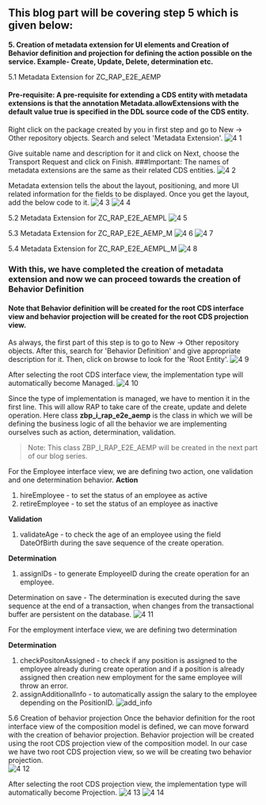 ## This blog part will be covering step 5 which is given below:
**5. Creation of metadata extension for UI elements and Creation of Behavior definition and projection for defining the action possible on the service. Example- Create, Update, Delete, determination etc.**

5.1 Metadata Extension for ZC_RAP_E2E_AEMP
#### Pre-requisite: A pre-requisite for extending a CDS entity with metadata extensions is that the annotation Metadata.allowExtensions with the default value true is specified in the DDL source code of the CDS entity.

Right click on the package created by you in first step and go to New → Other repository objects. Search and select 'Metadata Extension'.
![4 1](https://user-images.githubusercontent.com/82094951/141056865-563ba43c-54e6-45ad-ba6b-bb9e73d6fa2c.jpg)


Give suitable name and description for it and click on Next, choose the Transport Request and click on Finish.
###Important: The names of metadata extensions are the same as their related CDS entities.
![4 2](https://user-images.githubusercontent.com/82094951/141063229-3be789c5-8c76-4566-9c73-4d1b5bf0b00a.jpg)

Metadata extension tells the about the layout, positioning, and more UI related information for the fields to be displayed.
Once you get the layout, add the below code to it.
![4 3](https://user-images.githubusercontent.com/82094951/141063270-81c8f8aa-da0e-4eba-bbb2-b031afa7b746.jpg)
![4 4](https://user-images.githubusercontent.com/82094951/141063286-c6de7f5a-ffe3-4e5c-87d1-781354570cdb.jpg)


5.2 Metadata Extension for ZC_RAP_E2E_AEMPL
![4 5](https://user-images.githubusercontent.com/82094951/141063319-e421f199-e40b-4c90-b2a5-2cb4c73e4c4a.jpg)

5.3 Metadata Extension for ZC_RAP_E2E_AEMP_M
![4 6](https://user-images.githubusercontent.com/82094951/141063384-ff3f4990-7f1d-4b95-8df6-68e980310b0f.jpg)
![4 7](https://user-images.githubusercontent.com/82094951/141063403-1b5d35b8-61fe-4266-ae49-3f04f2474bf2.jpg)


5.4 Metadata Extension for ZC_RAP_E2E_AEMPL_M
![4 8](https://user-images.githubusercontent.com/82094951/141064478-b5028a67-5244-43c1-abfb-7afc33e15330.jpg)

### With this, we have completed the creation of metadata extension and now we can proceed towards the creation of Behavior Definition
#### Note that Behavior definition will be created for the root CDS interface view and behavior projection will be created for the root CDS projection view.

As always, the first part of this step is to go to New → Other repository objects. After this, search for 'Behavior Definition' and give appropriate description for it. Then, click on browse to look for the 'Root Entity'.
![4 9](https://user-images.githubusercontent.com/82094951/141064660-a74b7c9a-da66-4094-bfee-b48d0a5f2a5c.jpg)

After selecting the root CDS interface view, the implementation type will automatically become Managed.
![4 10](https://user-images.githubusercontent.com/82094951/141064720-9e751ce2-3005-4a03-a165-da4c72d2de5d.jpg)

Since the type of implementation is managed, we have to mention it in the first line. This will allow RAP to take care of the create, update and delete operation. Here class **zbp_i_rap_e2e_aemp** is the class in which we will be defining the business logic of all the behavior we are implementing ourselves such as action, determination, validation. 

> Note: This class ZBP_I_RAP_E2E_AEMP will be created in the next part of our blog series.

For the Employee interface view, we are defining two action, one validation and one determination behavior. 
**Action**
1. hireEmployee - to set the status of an employee as active
2. retireEmployee - to set the status of an employee as inactive

**Validation**
1. validateAge - to check the age of an employee using the field DateOfBirth during the save sequence of the create operation.

**Determination**
1. assignIDs - to generate EmployeeID during the create operation for an employee.

Determination on save - The determination is executed during the save sequence at the end of a transaction, when changes from the transactional buffer are persistent on the database.
![4 11](https://user-images.githubusercontent.com/82094951/141064796-e6a5f9d3-7410-42b1-b58c-fae2b472c1e4.jpg)

For the employment interface view, we are defining two determination

**Determination**
1. checkPositonAssigned - to check if any position is assigned to the employee already during create operation and if a position is already assigned then creation new employment for the same employee will throw an error.
2. assignAdditionalInfo - to automatically assign the salary to the employee depending on the PositionID.
![add_info](https://user-images.githubusercontent.com/82094951/141065437-5a03c070-1d41-4695-bb6e-fcc97a52908f.jpg)

5.6 Creation of behavior projection
Once the behavior definition for the root interface view of the composition model is defined, we can move forward with the creation of behavior projection.
Behavior projection will be created using the root CDS projection view of the composition model. In our case we have two root CDS projection view, so we will be creating two behavior projection.  
![4 12](https://user-images.githubusercontent.com/82094951/141065555-68a294ba-da48-4f38-83f5-bae8aa5c37e6.jpg)

After selecting the root CDS projection view, the implementation type will automatically become Projection.
![4 13](https://user-images.githubusercontent.com/82094951/141065602-f8809fe8-1559-49b9-9bcc-b4395f5243aa.jpg)
![4 14](https://user-images.githubusercontent.com/82094951/141065668-a0bf57a8-a34c-4daa-871f-ea7dd6ba1fb0.jpg)


